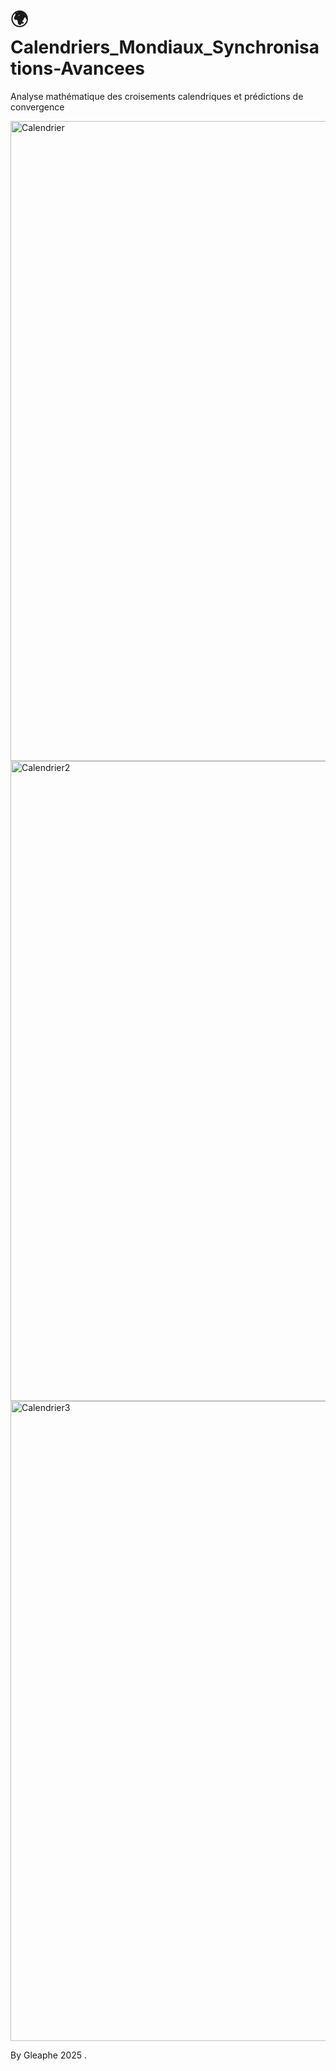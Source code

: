 # 🌍 Calendriers_Mondiaux_Synchronisations-Avancees

Analyse mathématique des croisements calendriques et prédictions de convergence

<img width="1280" height="1024" alt="Calendrier" src="https://github.com/user-attachments/assets/1657e0c9-5bdc-44dc-b64b-b41e2d0ef47e" />
<img width="1280" height="1024" alt="Calendrier2" src="https://github.com/user-attachments/assets/03b90959-1179-440e-a2ea-3b433816aff3" />
<img width="1280" height="1024" alt="Calendrier3" src="https://github.com/user-attachments/assets/1b9f666d-8e9c-42aa-b4e0-62422af0191f" />


By Gleaphe 2025 .
